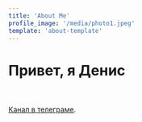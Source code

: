 ```yaml
---
title: 'About Me'
profile_image: '/media/photo1.jpeg'
template: 'about-template'
---
```


# Привет, я Денис
<br><br>
[Канал в телеграме](https://t.me/onmondays).
<br><br>

